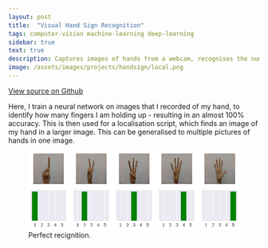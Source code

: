 ```yaml
---
layout: post
title:  "Visual Hand Sign Recognition"
tags: computer-vision machine-learning deep-learning
sidebar: true
text: true
description: Captures images of hands from a webcam, recognises the number of fingers being held up, and localises the hand in a larger image. 
image: /assets/images/projects/handsign/local.png
---
```


<a href="https://github.com/ScottVinay/Visual_hand_sign_recognition/">View source on Github</a>


Here, I train a neural network on images that I recorded of my hand, to identify how many fingers I am holding up - resulting in an almost 100% accuracy. This is then used for a localisation script, which finds an image of my hand in a larger image. This can be generalised to multiple pictures of hands in one image.

<figure>
<img src="/assets/images/projects/handsign/ident.png" />
<figcaption>Perfect recignition.</figcaption>
</figure>
